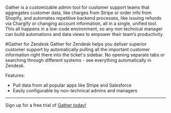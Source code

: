 Gather is a customizable admin tool for customer support teams that aggregates customer data, like charges from Stripe or order info from Shopify, and automates repetitive backend processes, like issuing refunds via Chargify or changing account information, all in a single, unified tool. This all happens in a low-code environment, so any non technical manager can build automations and data views to empower their team’s productivity.

#Gather for Zendesk
Gather for Zendesk helps you deliver superior customer support by automatically pulling all the important customer information right there into the ticket's sidebar. No opening separate tabs or searching through different systems - see everything automatically in Zendesk.

Features:
- Pull data from all popular apps like Stripe and Salesforce
- Easily configurable by non-technical admins and managers

---
Sign up for a free trial of [Gather today!](https://app.gatherdata.co/signup?utm_source=zendesk)
